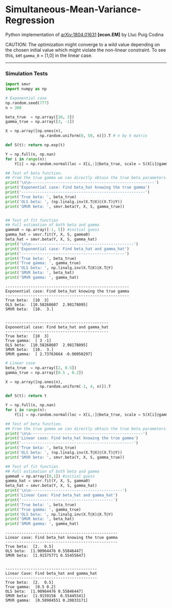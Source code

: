 
# Simultaneous-Mean-Variance-Regression

Python implementation of [arXiv:1804.01631](https://arxiv.org/abs/1804.01631) **[econ.EM]** by Lluc Puig Codina

CAUTION: The optimization might converge to a wild value depending on the chosen initial value which might violate the non-linear constraint. To see this, set `gamma_0` = [1,0] in the linear case.

---

### Simulation Tests


```python
import smvr
import numpy as np
```


```python
# Exponential case
np.random.seed(777)
n = 300

beta_true  = np.array([10, 3])
gamma_true = np.array([3, -1]) 

X = np.array([np.ones(n),
               np.random.uniform(0, 50, n)]).T # n by k matrix

def S(t): return np.exp(t)

Y = np.full(n, np.nan)
for i in range(n):
    Y[i] = np.random.normal(loc = X[i,:]@beta_true, scale = S(X[i]@gamma_true))

## Test of beta function.
## From the true gamma we can directly obtain the true beta parameters.
print('\n\n------------------------------------------------------')
print('Exponential case: Find beta_hat knowing the true gamma')
print('------------------------------------------------------')
print('True beta: ', beta_true)
print('OLS beta: ', (np.linalg.inv(X.T@X)@(X.T)@Y))
print('SMVR beta: ', smvr.beta(Y, X, S, gamma_true))


## Test of fit function
## Full estimation of both beta and gamma
gamma0 = np.array([-1, 5]) #initial guess
gamma_hat = smvr.fit(Y, X, S, gamma0)
beta_hat = smvr.beta(Y, X, S, gamma_hat)
print('\n\n---------------------------------------------')
print('Exponential case: Find beta_hat and gamma_hat')
print('---------------------------------------------')
print('True beta: ', beta_true)
print('True gamma: ', gamma_true) 
print('OLS beta: ', np.linalg.inv(X.T@X)@X.T@Y) 
print('SMVR beta: ', beta_hat)
print('SMVR gamma: ', gamma_hat)
```

    
    
    ------------------------------------------------------
    Exponential case: Find beta_hat knowing the true gamma
    ------------------------------------------------------
    True beta:  [10  3]
    OLS beta:  [10.58268607  2.98178095]
    SMVR beta:  [10.  3.]
    
    
    ---------------------------------------------
    Exponential case: Find beta_hat and gamma_hat
    ---------------------------------------------
    True beta:  [10  3]
    True gamma:  [ 3 -1]
    OLS beta:  [10.58268607  2.98178095]
    SMVR beta:  [10.  3.]
    SMVR gamma:  [ 2.73763664 -0.90050297]
    


```python
# Linear case
beta_true  = np.array([2, 0.5])
gamma_true = np.array([0.5 , 0.2]) 

X = np.array([np.ones(n),
               np.random.uniform(-1, 4, n)]).T

def S(t): return t

Y = np.full(n, np.nan)
for i in range(n):
    Y[i] = np.random.normal(loc = X[i,:]@beta_true, scale = S(X[i]@gamma_true))

## Test of beta function.
## From the true gamma we can directly obtain the true beta parameters.
print('\n\n-------------------------------------------------')
print('Linear case: Find beta_hat knowing the true gamma')
print('-------------------------------------------------')
print('True beta: ', beta_true)
print('OLS beta: ', (np.linalg.inv(X.T@X)@(X.T)@Y))
print('SMVR beta: ', smvr.beta(Y, X, S, gamma_true))

## Test of fit function
## Full estimation of both beta and gamma
gamma0 = np.array([0,1]) #initial guess
gamma_hat = smvr.fit(Y, X, S, gamma0)
beta_hat = smvr.beta(Y, X, S, gamma_hat)
print('\n\n----------------------------------------')
print('Linear Case: Find beta_hat and gamma_hat')
print('----------------------------------------')
print('True beta: ', beta_true)
print('True gamma: ', gamma_true) 
print('OLS beta: ', np.linalg.inv(X.T@X)@X.T@Y) 
print('SMVR beta: ', beta_hat)
print('SMVR gamma: ', gamma_hat)
```

    
    
    -------------------------------------------------
    Linear case: Find beta_hat knowing the true gamma
    -------------------------------------------------
    True beta:  [2.  0.5]
    OLS beta:  [1.90964476 0.55846447]
    SMVR beta:  [1.91575771 0.55455647]
    
    
    ----------------------------------------
    Linear Case: Find beta_hat and gamma_hat
    ----------------------------------------
    True beta:  [2.  0.5]
    True gamma:  [0.5 0.2]
    OLS beta:  [1.90964476 0.55846447]
    SMVR beta:  [1.9159158  0.55445541]
    SMVR gamma:  [0.50984551 0.20833171]
    
